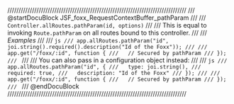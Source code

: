 ////////////////////////////////////////////////////////////////////////////////
/// @startDocuBlock JSF_foxx_RequestContextBuffer_pathParam
///
/// `Controller.allRoutes.pathParam(id, options)`
///
/// This is equal to invoking `Route.pathParam` on all routes bound to this controller.
///
/// *Examples*
///
/// ```js
/// app.allRoutes.pathParam("id", joi.string().required().description("Id of the Foxx"));
///
/// app.get("/foxx/:id", function {
///   // Secured by pathParam
/// });
/// ```
///
/// You can also pass in a configuration object instead:
///
/// ```js
/// app.allRoutes.pathParam("id", {
///   type: joi.string(),
///   required: true,
///   description: "Id of the Foxx"
/// });
///
/// app.get("/foxx/:id", function {
///   // Secured by pathParam
/// });
/// ```
/// @endDocuBlock
////////////////////////////////////////////////////////////////////////////////